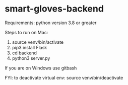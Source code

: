 # smart-gloves-backend

Requirements: python version 3.8 or greater 

Steps to run on Mac:
1) source venv/bin/activate
2) pip3 install Flask
3) cd backend
4) python3 server.py

If you are on Windows use gitbash

FYI: to deactivate virtual env: source venv/bin/deactivate

